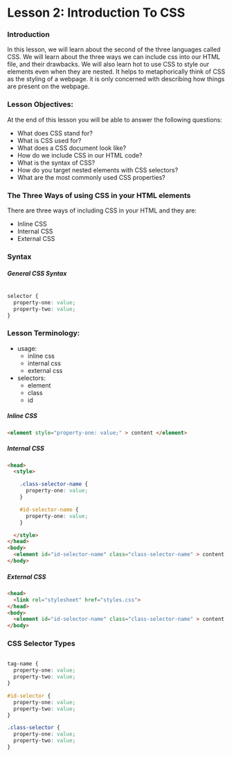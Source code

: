 # Lesson 2: Introduction To CSS

### Introduction
<p>
  In this lesson, we will learn about the second of the three languages called CSS. We will learn about the three ways we can include css into our HTML file, and their drawbacks. We will also learn hot to use CSS to style our elements even when they are nested. It helps to metaphorically think of CSS as the styling of a webpage. it is only concerned with describing how things are present on the webpage.
</p>

### Lesson Objectives:
At the end of this lesson you will be able to answer the following questions:
- What does CSS stand for?
- What is CSS used for?
- What does a CSS document look like?
- How do we include CSS in our HTML code?
- What is the syntax of CSS?
- How do you target nested elements with CSS selectors?
- What are the most commonly used CSS properties?

### The Three Ways of using CSS in your HTML elements
<p>
  There are three ways of including CSS in your HTML and they are:
</p>

- Inline CSS
- Internal CSS
- External CSS


### Syntax

##### General CSS Syntax

```css

selector {
  property-one: value;
  property-two: value;
}

```

### Lesson Terminology:
- usage: 
  - inline css
  - internal css
  - external css
- selectors: 
  - element
  - class
  - id

##### Inline CSS
```html
<element style="property-one: value;" > content </element>
```


##### Internal CSS
```html
<head>
  <style>

    .class-selector-name {
      property-one: value;
    }

    #id-selector-name {
      property-one: value;
    }

  </style>
</head>
<body>
  <element id="id-selector-name" class="class-selector-name" > content </element>
</body>
```

##### External CSS
```html
<head>
  <link rel="stylesheet" href="styles.css">
</head>
<body>
  <element id="id-selector-name" class="class-selector-name" > content </element>
</body>
```

### CSS Selector Types

```css

tag-name {
  property-one: value;
  property-two: value;
}

#id-selector {
  property-one: value;
  property-two: value;
}

.class-selector {
  property-one: value;
  property-two: value;
}

```
